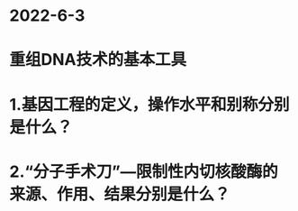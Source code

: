 
# 2022-6-3
# **重组DNA技术的基本工具**

# **1.基因工程的定义，操作水平和别称分别是什么？**

# **2.“分子手术刀”—限制性内切核酸酶的来源、作用、结果分别是什么？**


